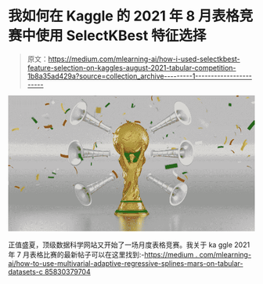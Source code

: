# 我如何在 Kaggle 的 2021 年 8 月表格竞赛中使用 SelectKBest 特征选择

> 原文：<https://medium.com/mlearning-ai/how-i-used-selectkbest-feature-selection-on-kaggles-august-2021-tabular-competition-1b8a35ad429a?source=collection_archive---------1----------------------->

![](img/d10288a09148cd5312be48ef347da0c5.png)

正值盛夏，顶级数据科学网站又开始了一场月度表格竞赛。我关于 ka ggle 2021 年 7 月表格比赛的最新帖子可以在这里找到:-[https://medium . com/mlearning-ai/how-to-use-multivarial-adaptive-regressive-splines-mars-on-tabular-datasets-c 85830379704](/mlearning-ai/how-to-use-multivariate-adaptive-regressive-splines-mars-on-tabular-datasets-c85830379704)